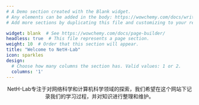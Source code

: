 ```yaml
---
# A Demo section created with the Blank widget.
# Any elements can be added in the body: https://wowchemy.com/docs/writing-markdown-latex/
# Add more sections by duplicating this file and customizing to your requirements.

widget: blank  # See https://wowchemy.com/docs/page-builder/
headless: true  # This file represents a page section.
weight: 10  # Order that this section will appear.
title: "Welcome to NetH-Lab"
icon: sparkles
design:
  # Choose how many columns the section has. Valid values: 1 or 2.
  columns: '1'
---
```


<center>NetH-Lab专注于对网络科学和计算机科学领域的探索，我们希望在这个网站下记录我们的学习过程，并对知识进行整理和维护。</center>

